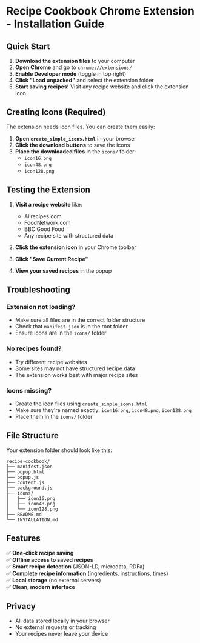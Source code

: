 # Recipe Cookbook Chrome Extension - Installation Guide

## Quick Start

1. **Download the extension files** to your computer
2. **Open Chrome** and go to `chrome://extensions/`
3. **Enable Developer mode** (toggle in top right)
4. **Click "Load unpacked"** and select the extension folder
5. **Start saving recipes!** Visit any recipe website and click the extension icon

## Creating Icons (Required)

The extension needs icon files. You can create them easily:

1. **Open `create_simple_icons.html`** in your browser
2. **Click the download buttons** to save the icons
3. **Place the downloaded files** in the `icons/` folder:
   - `icon16.png`
   - `icon48.png` 
   - `icon128.png`

## Testing the Extension

1. **Visit a recipe website** like:
   - Allrecipes.com
   - FoodNetwork.com
   - BBC Good Food
   - Any recipe site with structured data

2. **Click the extension icon** in your Chrome toolbar
3. **Click "Save Current Recipe"**
4. **View your saved recipes** in the popup

## Troubleshooting

### Extension not loading?
- Make sure all files are in the correct folder structure
- Check that `manifest.json` is in the root folder
- Ensure icons are in the `icons/` folder

### No recipes found?
- Try different recipe websites
- Some sites may not have structured recipe data
- The extension works best with major recipe sites

### Icons missing?
- Create the icon files using `create_simple_icons.html`
- Make sure they're named exactly: `icon16.png`, `icon48.png`, `icon128.png`
- Place them in the `icons/` folder

## File Structure

Your extension folder should look like this:

```
recipe-cookbook/
├── manifest.json
├── popup.html
├── popup.js
├── content.js
├── background.js
├── icons/
│   ├── icon16.png
│   ├── icon48.png
│   └── icon128.png
├── README.md
└── INSTALLATION.md
```

## Features

✅ **One-click recipe saving**  
✅ **Offline access to saved recipes**  
✅ **Smart recipe detection** (JSON-LD, microdata, RDFa)  
✅ **Complete recipe information** (ingredients, instructions, times)  
✅ **Local storage** (no external servers)  
✅ **Clean, modern interface**  

## Privacy

- All data stored locally in your browser
- No external requests or tracking
- Your recipes never leave your device
